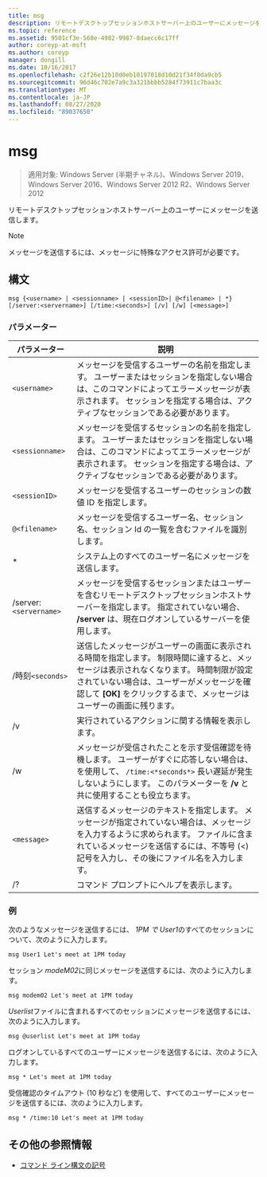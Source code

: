 ```yaml
---
title: msg
description: リモートデスクトップセッションホストサーバー上のユーザーにメッセージを送信する msg コマンドのリファレンス記事
ms.topic: reference
ms.assetid: 9501cf3e-568e-4982-9987-8daecc6c17ff
author: coreyp-at-msft
ms.author: coreyp
manager: dongill
ms.date: 10/16/2017
ms.openlocfilehash: c2f26e12b10d0eb10197018d10d21f34f0da9cb5
ms.sourcegitcommit: 96d46c702e7a9c3a321bbbb5284f73911c7baa3c
ms.translationtype: MT
ms.contentlocale: ja-JP
ms.lasthandoff: 08/27/2020
ms.locfileid: "89037650"
---
```

# <a name="msg"></a>msg

> 適用対象: Windows Server (半期チャネル)、Windows Server 2019、Windows Server 2016、Windows Server 2012 R2、Windows Server 2012

リモートデスクトップセッションホストサーバー上のユーザーにメッセージを送信します。

> [!NOTE]
> メッセージを送信するには、メッセージに特殊なアクセス許可が必要です。

## <a name="syntax"></a>構文

```
msg {<username> | <sessionname> | <sessionID>| @<filename> | *} [/server:<servername>] [/time:<seconds>] [/v] [/w] [<message>]
```

### <a name="parameters"></a>パラメーター

| パラメーター | 説明 |
| --------- | ----------- |
| `<username>` | メッセージを受信するユーザーの名前を指定します。 ユーザーまたはセッションを指定しない場合は、このコマンドによってエラーメッセージが表示されます。 セッションを指定する場合は、アクティブなセッションである必要があります。 |
| `<sessionname>` | メッセージを受信するセッションの名前を指定します。 ユーザーまたはセッションを指定しない場合は、このコマンドによってエラーメッセージが表示されます。 セッションを指定する場合は、アクティブなセッションである必要があります。 |
| `<sessionID>` | メッセージを受信するユーザーのセッションの数値 ID を指定します。 |
| `@<filename>` | メッセージを受信するユーザー名、セッション名、セッション Id の一覧を含むファイルを識別します。 |
| * | システム上のすべてのユーザー名にメッセージを送信します。 |
| /server:`<servername>` | メッセージを受信するセッションまたはユーザーを含むリモートデスクトップセッションホストサーバーを指定します。 指定されていない場合、 **/server** は、現在ログオンしているサーバーを使用します。 |
| /時刻`<seconds>` | 送信したメッセージがユーザーの画面に表示される時間を指定します。 制限時間に達すると、メッセージは表示されなくなります。 時間制限が設定されていない場合は、ユーザーがメッセージを確認して **[OK]** をクリックするまで、メッセージはユーザーの画面に残ります。 |
| /v | 実行されているアクションに関する情報を表示します。 |
| /w | メッセージが受信されたことを示す受信確認を待機します。 ユーザーがすぐに応答しない場合は、を使用して、 `/time:<*seconds*>` 長い遅延が発生しないようにします。 このパラメーターを **/v** と共に使用することも役立ちます。 |
| `<message>` | 送信するメッセージのテキストを指定します。 メッセージが指定されていない場合は、メッセージを入力するように求められます。 ファイルに含まれているメッセージを送信するには、不等号 (<) 記号を入力し、その後にファイル名を入力します。 |
| /? | コマンド プロンプトにヘルプを表示します。 |

### <a name="examples"></a>例

次のようなメッセージを送信するには、 *1PM で* *User1*のすべてのセッションについて、次のように入力します。

```
msg User1 Let's meet at 1PM today
```

セッション *modeM02*に同じメッセージを送信するには、次のように入力します。

```
msg modem02 Let's meet at 1PM today
```

*Userlist*ファイルに含まれるすべてのセッションにメッセージを送信するには、次のように入力します。

```
msg @userlist Let's meet at 1PM today
```

ログオンしているすべてのユーザーにメッセージを送信するには、次のように入力します。

```
msg * Let's meet at 1PM today
```

受信確認のタイムアウト (10 秒など) を使用して、すべてのユーザーにメッセージを送信するには、次のように入力します。

```
msg * /time:10 Let's meet at 1PM today
```

## <a name="additional-references"></a>その他の参照情報

- [コマンド ライン構文の記号](command-line-syntax-key.md)
